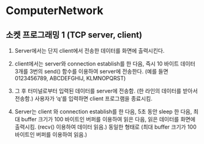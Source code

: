 # ComputerNetwork

## 소켓 프로그래밍 1 (TCP server, client) 

1. Server에서는 단지 client에서 전송한 데이터를 화면에 출력시킨다.

2. client에서는 server와 connection establish를 한 다음, 즉시 10 바이트 데이터 3개를 3번의 send() 함수를 이용하여 server에 전송한다. (예를 들면 0123456789, ABCDEFGHIJ, KLMNOPQRST)

3. 그 후 터미널로부터 입력된 데이터를 server에 전송함. (한 라인의 데이터를 받아서 전송함.) 사용자가 ‘q’를 입력하면 client 프로그램을 종료시킴.

4. Server는 client 와 connection establish를 한 다음, 5초 동안 sleep 한 다음, 최대 buffer 크기가 100 바이트인 버퍼를 이용하여 읽은 다음, 읽은 데이터를 화면에 출력시킴. (recv() 이용하여 데이터 읽음.) 동일한 형태로 (최대 buffer 크기가 100 바이트인 버퍼를 이용하여 읽음.)
